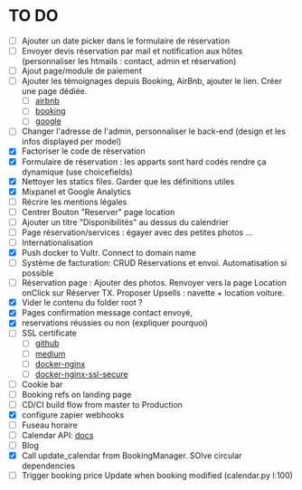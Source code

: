 # TO DO

- [ ] Ajouter un date picker dans le formulaire de réservation
- [ ] Envoyer devis réservation par mail et notification aux hôtes (personnaliser les htmails : contact, admin et réservation)
- [ ] Ajout page/module de paiement
- [ ] Ajouter les témoignages depuis Booking, AirBnb, ajouter le lien. Créer une page dédiée.
  - [ ] [airbnb](https://www.airbnb.fr/users/show/61243908)
  - [ ] [booking](https://admin.booking.com/hotel/hoteladmin/extranet_ng/manage/reviews.html?hotel_id=2676858&ses=ced617702afff2f5502228792134173d&lang=fr)
  - [ ] [google](https://business.google.com/reviews/l/12730223123039085540)
- [ ] Changer l'adresse de l'admin, personnaliser le back-end (design et les infos displayed per model)
- [x] Factoriser le code de réservation
- [x] Formulaire de réservation : les apparts sont hard codés rendre ça dynamique (use choicefields)
- [x] Nettoyer les statics files. Garder que les définitions utiles
- [x] Mixpanel et Google Analytics
- [ ] Récrire les mentions légales
- [ ] Centrer Bouton "Reserver" page location
- [ ] Ajouter un titre "Disponibilités" au dessus du calendrier
- [ ] Page réservation/services : égayer avec des petites photos …
- [ ] Internationalisation
- [x] Push docker to Vultr. Connect to domain name
- [ ] Système de facturation: CRUD Réservations et envoi. Automatisation si possible
- [ ] Réservation page : Ajouter des photos. Renvoyer vers la page Location onClick sur Réserver TX. Proposer Upsells : navette + location voiture.
- [x] Vider le contenu du folder root ?
- [x] Pages confirmation message contact envoyé,
- [x] reservations réussies ou non (expliquer pourquoi)
- [ ] SSL certificate
  - [ ] [github](https://github.com/linuxserver/docker-letsencrypt)
  - [ ] [medium](https://medium.com/@gardenvariety/easy-https-with-letsencrypt-and-docker-compose-168df411e2d2)
  - [ ] [docker-nginx](https://github.com/KyleAMathews/docker-nginx)
  - [ ] [docker-nginx-ssl-secure](https://github.com/MarvAmBass/docker-nginx-ssl-secure)
- [ ] Cookie bar
- [ ] Booking refs on landing page
- [ ] CD/CI build flow from master to Production
- [x] configure zapier webhooks
- [ ] Fuseau horaire
- [ ] Calendar API: [docs](https://github.com/googleapis/google-api-python-client/blob/master/docs/start.md)
- [ ] Blog
- [x] Call update_calendar from BookingManager. SOlve circular dependencies
- [ ] Trigger booking price Update when booking modified (calendar.py l:100)
